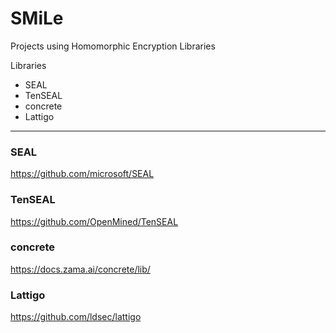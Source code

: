 # SMiLe

Projects using Homomorphic Encryption Libraries

Libraries
- SEAL
- TenSEAL
- concrete
- Lattigo

---

### SEAL
<https://github.com/microsoft/SEAL>

### TenSEAL
<https://github.com/OpenMined/TenSEAL>

### concrete
<https://docs.zama.ai/concrete/lib/>

### Lattigo
<https://github.com/ldsec/lattigo>
